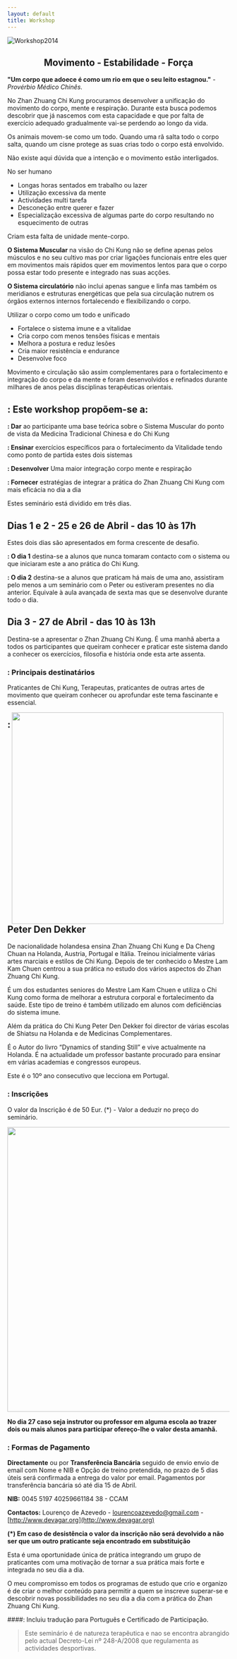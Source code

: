 ```yaml
---
layout: default 
title: Workshop
---
```


![Workshop2014](http://devagar.org/files/workshop2014.jpg)

<center><h2>Movimento - Estabilidade - Força</h2></center>

**"Um corpo que adoece é como um rio em que o seu leito estagnou."** - *Provérbio Médico Chinês.*
 
No Zhan Zhuang Chi Kung procuramos desenvolver a unificação do movimento do corpo, mente e respiração. Durante esta busca podemos descobrir que já nascemos com esta capacidade e que por falta de exercício adequado gradualmente vai-se perdendo ao longo da vida. 

Os animais movem-se como um todo. Quando uma rã salta todo o corpo salta, quando um cisne protege as suas crias todo o corpo está envolvido. 

Não existe aqui dúvida que a intenção e o movimento estão interligados. 

No ser humano

+ Longas horas sentados em trabalho ou lazer
+ Utilização excessiva da mente 
+ Actividades multi tarefa
+ Desconeção entre querer e fazer 
+ Especialização excessiva de algumas parte do corpo resultando no esquecimento de outras 

Criam esta falta de unidade mente-corpo. 

**O Sistema Muscular** na visão do Chi Kung não se define apenas pelos músculos e no seu cultivo mas por criar ligações funcionais entre eles quer em movimentos mais rápidos quer em movimentos lentos para que o corpo possa estar todo presente e integrado nas suas acções.

**O Sistema circulatório** não inclui apenas sangue e linfa mas também os meridianos e estruturas energéticas que pela sua circulação nutrem os órgãos externos internos fortalecendo e flexibilizando o corpo. 

Utilizar o corpo como um todo e unificado 

+ Fortalece o sistema imune e a vitalidae
+ Cria corpo com menos tensões físicas e mentais
+ Melhora a postura e reduz lesões
+ Cria maior resistência e endurance
+ Desenvolve foco

Movimento e circulação são assim complementares para o fortalecimento e integração do corpo e da mente e foram desenvolvidos e refinados durante milhares de anos pelas disciplinas terapêuticas orientais. 

## : Este workshop propõem-se a:

**: Dar** ao participante uma base teórica sobre o Sistema Muscular do ponto de vista da Medicina Tradicional Chinesa e do Chi Kung

**: Ensinar** exercícios específicos para o fortalecimento da Vitalidade tendo como ponto de partida estes dois sistemas 

**: Desenvolver** Uma maior integração corpo mente e respiração

**: Fornecer** estratégias de integrar a prática do Zhan Zhuang Chi Kung com mais eficácia no dia a dia

Estes seminário está dividido em três dias.

## Dias 1 e 2 - 25 e 26 de Abril - das 10 às 17h

Estes dois dias são apresentados em forma crescente de desafio.

**: O dia 1**  destina-se a alunos que nunca tomaram contacto com o sistema ou que iniciaram este a ano prática do Chi Kung.

**: O dia 2** destina-se a alunos que praticam há mais de uma ano, assistiram pelo menos a um seminário com o Peter ou estiveram presentes no dia anterior. Equivale à aula avançada de sexta mas que se desenvolve durante todo o dia.

## Dia 3 - 27 de Abril - das 10 às 13h

Destina-se a apresentar o Zhan Zhuang Chi Kung. É uma manhã aberta a todos os participantes que queiram conhecer e praticar este sistema dando a conhecer os exercícios, filosofia e história onde esta arte assenta. 

### : Principais destinatários

Praticantes de Chi Kung, Terapeutas, praticantes de outras artes de movimento que queiram conhecer ou aprofundar este tema fascinante e essencial.

<p><img src="http://devagar.org/files/peter2014.jpg" class="profile" style="float: right; margin-right: 1em; width: 480px;"></p>

## : Peter Den Dekker 

De nacionalidade holandesa ensina Zhan Zhuang Chi Kung e Da Cheng Chuan na Holanda, Austria, Portugal e Itália. Treinou inicialmente várias artes marciais e estilos de Chi Kung. Depois de ter conhecido o Mestre Lam Kam Chuen centrou a sua prática no estudo dos vários aspectos  do Zhan Zhuang Chi Kung. 

É um dos estudantes seniores do Mestre Lam Kam Chuen e utiliza o Chi Kung como forma de melhorar a estrutura corporal e fortalecimento da saúde. Este tipo de treino é também utilizado em alunos com deficiências do sistema imune. 

Além da prática do Chi Kung Peter Den Dekker foi director de várias escolas de Shiatsu na Holanda e de Medicinas Complementares. 

É o Autor do livro “Dynamics of standing Still” e vive actualmente na Holanda. É na actualidade um professor bastante procurado para ensinar em várias academias e congressos europeus.

Este é o 10º ano consecutivo que lecciona em Portugal. 

### : Inscrições

O valor da Inscrição é de 50 Eur. (*)  - Valor a deduzir no preço do seminário.

<p><img src="http://devagar.org/files/valores2014.jpg" class="profile" style="float: center; margin-right: 1em; width: 646px;"></p>

**No dia 27 caso seja instrutor ou professor em alguma escola ao trazer dois ou mais alunos para participar ofereço-lhe o valor desta amanhã.**

### : Formas de Pagamento

**Directamente** ou por **Transferência Bancária** seguido de envio envio de email com Nome e NIB e Opção de treino pretendida, no prazo de 5 dias úteis será confirmada a entrega do valor por email. Pagamentos por transferência bancária só até dia 15 de Abril. 

**NIB:** 0045 5197 40259661184 38 - CCAM

**Contactos:** Lourenço de Azevedo - <lourencoazevedo@gmail.com> - [http://www.devagar.org](http://www.devagar.org)

**(*) Em caso de desistência o valor da inscrição não será devolvido a não ser que um outro praticante seja encontrado em substituição**

Esta é uma oportunidade única de prática integrando um grupo de praticantes com uma motivação de tornar a sua prática mais forte e integrada no seu dia a dia.

O meu compromisso em todos os programas de estudo que crio e organizo é de criar o melhor conteúdo para permitir a quem se inscreve superar-se e descobrir novas possibilidades no seu dia a dia com a prática do Zhan Zhuang Chi Kung.

####: Incluiu tradução para Português e Certificado de Participação. 

>Este seminário é de natureza terapêutica e nao se encontra abrangido pelo actual Decreto-Lei nº 248-A/2008 que regulamenta as actividades desportivas.
